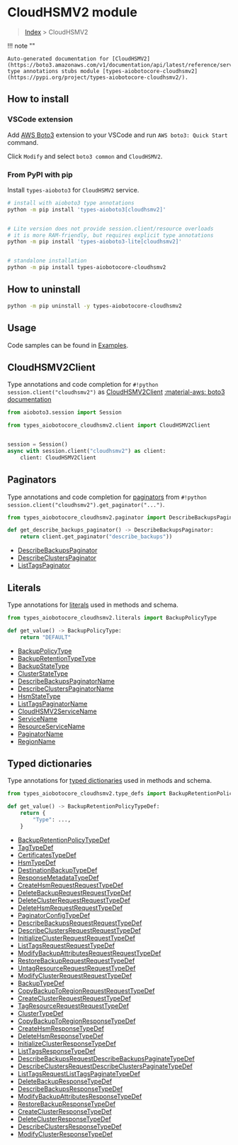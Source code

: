 # CloudHSMV2 module

> [Index](../README.md) > CloudHSMV2


!!! note ""

    Auto-generated documentation for [CloudHSMV2](https://boto3.amazonaws.com/v1/documentation/api/latest/reference/services/cloudhsmv2.html#CloudHSMV2)
    type annotations stubs module [types-aiobotocore-cloudhsmv2](https://pypi.org/project/types-aiobotocore-cloudhsmv2/).

## How to install

### VSCode extension

Add [AWS Boto3](https://marketplace.visualstudio.com/items?itemName=Boto3typed.boto3-ide)
extension to your VSCode and run `AWS boto3: Quick Start` command.

Click `Modify` and select `boto3 common` and `CloudHSMV2`.

### From PyPI with pip

Install `types-aioboto3` for `CloudHSMV2` service.

```bash
# install with aioboto3 type annotations
python -m pip install 'types-aioboto3[cloudhsmv2]'


# Lite version does not provide session.client/resource overloads
# it is more RAM-friendly, but requires explicit type annotations
python -m pip install 'types-aioboto3-lite[cloudhsmv2]'


# standalone installation
python -m pip install types-aiobotocore-cloudhsmv2
```



## How to uninstall

```bash
python -m pip uninstall -y types-aiobotocore-cloudhsmv2
```

## Usage

Code samples can be found in [Examples](./usage.md).

## CloudHSMV2Client

Type annotations and code completion for  `#!python session.client("cloudhsmv2")` as [CloudHSMV2Client](./client.md)
[:material-aws: boto3 documentation](https://boto3.amazonaws.com/v1/documentation/api/latest/reference/services/cloudhsmv2.html#CloudHSMV2.Client)

```python title="Usage example"
from aioboto3.session import Session

from types_aiobotocore_cloudhsmv2.client import CloudHSMV2Client


session = Session()
async with session.client("cloudhsmv2") as client:
    client: CloudHSMV2Client
```


## Paginators

Type annotations and code completion for
[paginators](./paginators.md)
from `#!python session.client("cloudhsmv2").get_paginator("...")`.

```python title="Usage example"
from types_aiobotocore_cloudhsmv2.paginator import DescribeBackupsPaginator

def get_describe_backups_paginator() -> DescribeBackupsPaginator:
    return client.get_paginator("describe_backups"))
```

- [DescribeBackupsPaginator](./paginators.md#describebackupspaginator)
- [DescribeClustersPaginator](./paginators.md#describeclusterspaginator)
- [ListTagsPaginator](./paginators.md#listtagspaginator)








## Literals

Type annotations for [literals](./literals.md) used in methods and schema.

```python title="Usage example"
from types_aiobotocore_cloudhsmv2.literals import BackupPolicyType

def get_value() -> BackupPolicyType:
    return "DEFAULT"
```

- [BackupPolicyType](./literals.md#backuppolicytype)
- [BackupRetentionTypeType](./literals.md#backupretentiontypetype)
- [BackupStateType](./literals.md#backupstatetype)
- [ClusterStateType](./literals.md#clusterstatetype)
- [DescribeBackupsPaginatorName](./literals.md#describebackupspaginatorname)
- [DescribeClustersPaginatorName](./literals.md#describeclusterspaginatorname)
- [HsmStateType](./literals.md#hsmstatetype)
- [ListTagsPaginatorName](./literals.md#listtagspaginatorname)
- [CloudHSMV2ServiceName](./literals.md#cloudhsmv2servicename)
- [ServiceName](./literals.md#servicename)
- [ResourceServiceName](./literals.md#resourceservicename)
- [PaginatorName](./literals.md#paginatorname)
- [RegionName](./literals.md#regionname)




## Typed dictionaries

Type annotations for [typed dictionaries](./type_defs.md) used in methods and schema.

```python title="Usage example"
from types_aiobotocore_cloudhsmv2.type_defs import BackupRetentionPolicyTypeDef

def get_value() -> BackupRetentionPolicyTypeDef:
    return {
        "Type": ...,
    }
```

- [BackupRetentionPolicyTypeDef](./type_defs.md#backupretentionpolicytypedef)
- [TagTypeDef](./type_defs.md#tagtypedef)
- [CertificatesTypeDef](./type_defs.md#certificatestypedef)
- [HsmTypeDef](./type_defs.md#hsmtypedef)
- [DestinationBackupTypeDef](./type_defs.md#destinationbackuptypedef)
- [ResponseMetadataTypeDef](./type_defs.md#responsemetadatatypedef)
- [CreateHsmRequestRequestTypeDef](./type_defs.md#createhsmrequestrequesttypedef)
- [DeleteBackupRequestRequestTypeDef](./type_defs.md#deletebackuprequestrequesttypedef)
- [DeleteClusterRequestRequestTypeDef](./type_defs.md#deleteclusterrequestrequesttypedef)
- [DeleteHsmRequestRequestTypeDef](./type_defs.md#deletehsmrequestrequesttypedef)
- [PaginatorConfigTypeDef](./type_defs.md#paginatorconfigtypedef)
- [DescribeBackupsRequestRequestTypeDef](./type_defs.md#describebackupsrequestrequesttypedef)
- [DescribeClustersRequestRequestTypeDef](./type_defs.md#describeclustersrequestrequesttypedef)
- [InitializeClusterRequestRequestTypeDef](./type_defs.md#initializeclusterrequestrequesttypedef)
- [ListTagsRequestRequestTypeDef](./type_defs.md#listtagsrequestrequesttypedef)
- [ModifyBackupAttributesRequestRequestTypeDef](./type_defs.md#modifybackupattributesrequestrequesttypedef)
- [RestoreBackupRequestRequestTypeDef](./type_defs.md#restorebackuprequestrequesttypedef)
- [UntagResourceRequestRequestTypeDef](./type_defs.md#untagresourcerequestrequesttypedef)
- [ModifyClusterRequestRequestTypeDef](./type_defs.md#modifyclusterrequestrequesttypedef)
- [BackupTypeDef](./type_defs.md#backuptypedef)
- [CopyBackupToRegionRequestRequestTypeDef](./type_defs.md#copybackuptoregionrequestrequesttypedef)
- [CreateClusterRequestRequestTypeDef](./type_defs.md#createclusterrequestrequesttypedef)
- [TagResourceRequestRequestTypeDef](./type_defs.md#tagresourcerequestrequesttypedef)
- [ClusterTypeDef](./type_defs.md#clustertypedef)
- [CopyBackupToRegionResponseTypeDef](./type_defs.md#copybackuptoregionresponsetypedef)
- [CreateHsmResponseTypeDef](./type_defs.md#createhsmresponsetypedef)
- [DeleteHsmResponseTypeDef](./type_defs.md#deletehsmresponsetypedef)
- [InitializeClusterResponseTypeDef](./type_defs.md#initializeclusterresponsetypedef)
- [ListTagsResponseTypeDef](./type_defs.md#listtagsresponsetypedef)
- [DescribeBackupsRequestDescribeBackupsPaginateTypeDef](./type_defs.md#describebackupsrequestdescribebackupspaginatetypedef)
- [DescribeClustersRequestDescribeClustersPaginateTypeDef](./type_defs.md#describeclustersrequestdescribeclusterspaginatetypedef)
- [ListTagsRequestListTagsPaginateTypeDef](./type_defs.md#listtagsrequestlisttagspaginatetypedef)
- [DeleteBackupResponseTypeDef](./type_defs.md#deletebackupresponsetypedef)
- [DescribeBackupsResponseTypeDef](./type_defs.md#describebackupsresponsetypedef)
- [ModifyBackupAttributesResponseTypeDef](./type_defs.md#modifybackupattributesresponsetypedef)
- [RestoreBackupResponseTypeDef](./type_defs.md#restorebackupresponsetypedef)
- [CreateClusterResponseTypeDef](./type_defs.md#createclusterresponsetypedef)
- [DeleteClusterResponseTypeDef](./type_defs.md#deleteclusterresponsetypedef)
- [DescribeClustersResponseTypeDef](./type_defs.md#describeclustersresponsetypedef)
- [ModifyClusterResponseTypeDef](./type_defs.md#modifyclusterresponsetypedef)

